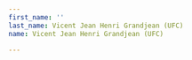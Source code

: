 ```yaml
---
first_name: ''
last_name: Vicent Jean Henri Grandjean (UFC)
name: Vicent Jean Henri Grandjean (UFC)

---
```


